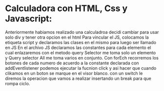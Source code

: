 
# Calculadora con HTML, Css y Javascript:

Anteriormente habiamos realizado una calculadroa 
decidi cambiar para usar solo div y tener otra opcion
en el html Para vincular el JS, colocamos la etiqueta script 
y declaramos las clases en el mismo para luego ser llamado en 
JS En el archivo JS declaramos las constantes para cada elemento el cual 
enlazaremos con el metodo query Selector me toma solo un elemento y Query selector All me toma varios en conjunto.
Con forEch recorremos los botones de cada numero de acuerdo 
a la constante declarada con addEventlistener podemos ejecutar la fucnion click
y asi hacer que cuando clikamos en un boton se marque en el visor blanco. 
con un switch le diremos la operacion que vamos a realizar 
insertando un break para que rompa ciclo.



